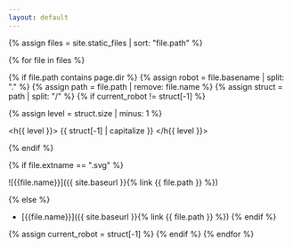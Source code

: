 ```yaml
---
layout: default
---
```


{% assign files = site.static_files | sort: "file.path" %}

{% for file in files %}


{% if file.path contains page.dir %}
{% assign robot = file.basename | split: "." %}
{% assign path =  file.path | remove: file.name %}
{% assign struct = path | split: "/" %}
{% if current_robot != struct[-1] %}

{% assign level = struct.size | minus: 1 %}

<h{{ level }}> {{ struct[-1] | capitalize }} </h{{ level }}>


{% endif %}

{% if file.extname == ".svg" %}

![{{file.name}}]({{ site.baseurl }}{% link {{ file.path }} %})

{% else %}
- [{{file.name}}]({{ site.baseurl }}{% link {{ file.path }} %})
{% endif %}


{% assign current_robot = struct[-1] %}
{% endif %}
{% endfor %}
